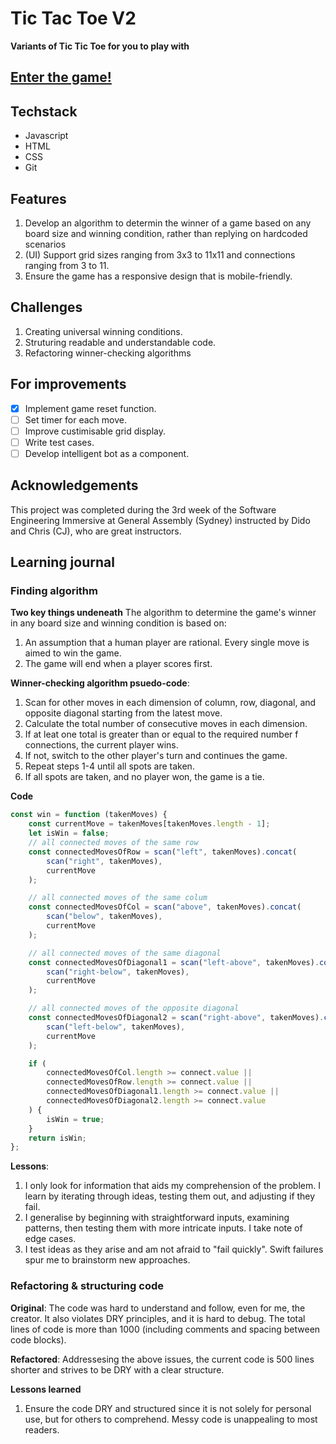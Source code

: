 # Tic Tac Toe V2

**Variants of Tic Tic Toe for you to play with**

## [Enter the game!](https://huenguyense.github.io/tac-tac-toe-v2/)

## Techstack

- Javascript
- HTML
- CSS
- Git

## Features

1. Develop an algorithm to determin the winner of a game based on any board size and winning condition, rather than replying on hardcoded scenarios
2. (UI) Support grid sizes ranging from 3x3 to 11x11 and connections ranging from 3 to 11.
3. Ensure the game has a responsive design that is mobile-friendly.

## Challenges

1. Creating universal winning conditions.
2. Struturing readable and understandable code.
3. Refactoring winner-checking algorithms

## For improvements

- [x] Implement game reset function.
- [ ] Set timer for each move.
- [ ] Improve custimisable grid display.
- [ ] Write test cases.
- [ ] Develop intelligent bot as a component.

## Acknowledgements

This project was completed during the 3rd week of the Software Engineering Immersive at General Assembly (Sydney) instructed by Dido and Chris (CJ), who are great instructors.

## Learning journal

### Finding algorithm

**Two key things undeneath** The algorithm to determine the game's winner in any board size and winning condition is based on:

1. An assumption that a human player are rational. Every single move is aimed to win the game.
2. The game will end when a player scores first.

**Winner-checking algorithm psuedo-code**:

1. Scan for other moves in each dimension of column, row, diagonal, and opposite diagonal starting from the latest move.
2. Calculate the total number of consecutive moves in each dimension.
3. If at leat one total is greater than or equal to the required number f connections, the current player wins.
4. If not,  switch to the other player's turn and continues the game.
5. Repeat steps 1-4 until all spots are taken.
5. If all spots are taken, and no player won, the game is a tie.

**Code**
```javascript
const win = function (takenMoves) {
    const currentMove = takenMoves[takenMoves.length - 1];
    let isWin = false;
    // all connected moves of the same row
    const connectedMovesOfRow = scan("left", takenMoves).concat(
        scan("right", takenMoves),
        currentMove
    );

    // all connected moves of the same colum
    const connectedMovesOfCol = scan("above", takenMoves).concat(
        scan("below", takenMoves),
        currentMove
    );

    // all connected moves of the same diagonal
    const connectedMovesOfDiagonal1 = scan("left-above", takenMoves).concat(
        scan("right-below", takenMoves),
        currentMove
    );

    // all connected moves of the opposite diagonal
    const connectedMovesOfDiagonal2 = scan("right-above", takenMoves).concat(
        scan("left-below", takenMoves),
        currentMove
    );

    if (
        connectedMovesOfCol.length >= connect.value ||
        connectedMovesOfRow.length >= connect.value ||
        connectedMovesOfDiagonal1.length >= connect.value ||
        connectedMovesOfDiagonal2.length >= connect.value
    ) {
        isWin = true;
    }
    return isWin;
};
```

**Lessons**:

1. I only look for information that aids my comprehension of the problem. I learn by iterating through ideas, testing them out, and adjusting if they fail.
2. I generalise by beginning with straightforward inputs, examining patterns, then testing them with more intricate inputs. I take note of edge cases.
3. I test ideas as they arise and am not afraid to "fail quickly". Swift failures spur me to brainstorm new approaches.

### Refactoring & structuring code
**Original**: The code was hard to understand and follow, even for me, the creator. It also violates DRY principles, and it is hard to debug. The total lines of code is more than 1000 (including comments and spacing between code blocks).

**Refactored**: Addressesing the above issues, the current code is 500 lines shorter and strives to be DRY with a clear structure.

**Lessons learned**
1. Ensure the code DRY and structured since it is not solely for personal use, but for others to comprehend. Messy code is unappealing to most readers.
